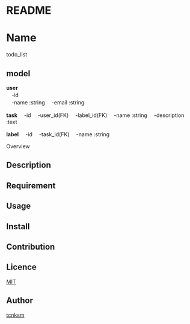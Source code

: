 # README

Name
====
todo_list

## model  
**user**  
　-id  
　-name :string
　-email :string

**task**
　-id
　-user_id(FK)
　-label_id(FK)
　-name :string
　-description :text

**label**
　-id
　-task_id(FK)
　-name :string


Overview

## Description

## Requirement

## Usage

## Install

## Contribution

## Licence

[MIT](https://github.com/tcnksm/tool/blob/master/LICENCE)

## Author

[tcnksm](https://github.com/tcnksm)
